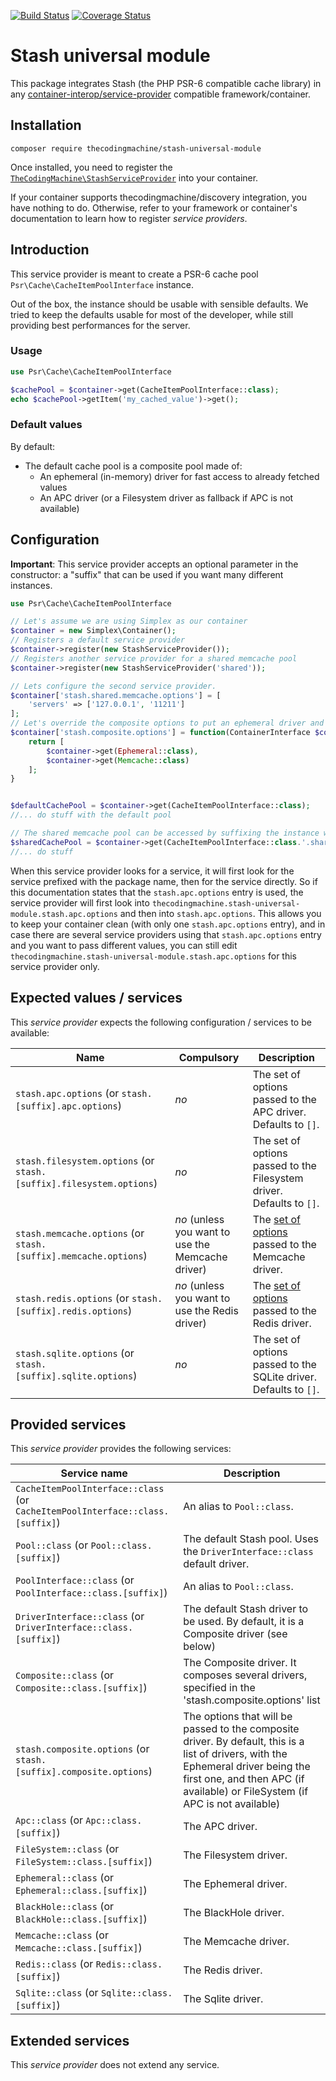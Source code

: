 [![Build Status](https://travis-ci.org/thecodingmachine/stash-universal-module.svg?branch=1.0)](https://travis-ci.org/thecodingmachine/stash-universal-module)
[![Coverage Status](https://coveralls.io/repos/thecodingmachine/stash-universal-module/badge.svg?branch=1.0&service=github)](https://coveralls.io/github/thecodingmachine/stash-universal-module?branch=1.0)


# Stash universal module

This package integrates Stash (the PHP PSR-6 compatible cache library) in any [container-interop/service-provider](https://github.com/container-interop/service-provider) compatible framework/container.

## Installation

```
composer require thecodingmachine/stash-universal-module
```

Once installed, you need to register the [`TheCodingMachine\StashServiceProvider`](src/StashServiceProvider.php) into your container.

If your container supports thecodingmachine/discovery integration, you have nothing to do. Otherwise, refer to your framework or container's documentation to learn how to register *service providers*.

## Introduction

This service provider is meant to create a PSR-6 cache pool `Psr\Cache\CacheItemPoolInterface` instance.

Out of the box, the instance should be usable with sensible defaults. We tried to keep the defaults usable for most of the developer, while still providing best performances for the server.

### Usage

```php
use Psr\Cache\CacheItemPoolInterface

$cachePool = $container->get(CacheItemPoolInterface::class);
echo $cachePool->getItem('my_cached_value')->get();
```

### Default values

By default:

- The default cache pool is a composite pool made of:
    - An ephemeral (in-memory) driver for fast access to already fetched values
    - An APC driver (or a Filesystem driver as fallback if APC is not available)

## Configuration

**Important**: This service provider accepts an optional parameter in the constructor: a "suffix" that can be used if you want many different instances.

```php
use Psr\Cache\CacheItemPoolInterface

// Let's assume we are using Simplex as our container
$container = new Simplex\Container();
// Registers a default service provider
$container->register(new StashServiceProvider());
// Registers another service provider for a shared memcache pool
$container->register(new StashServiceProvider('shared'));

// Lets configure the second service provider.
$container['stash.shared.memcache.options'] = [
    'servers' => ['127.0.0.1', '11211']
];
// Let's override the composite options to put an ephemeral driver and the memcache driver next.
$container['stash.composite.options'] = function(ContainerInterface $container) {
    return [
        $container->get(Ephemeral::class),
        $container->get(Memcache::class)
    ];
}


$defaultCachePool = $container->get(CacheItemPoolInterface::class);
//... do stuff with the default pool

// The shared memcache pool can be accessed by suffixing the instance with ".shared".
$sharedCachePool = $container->get(CacheItemPoolInterface::class.'.shared');
//... do stuff
```

When this service provider looks for a service, it will first look for the service prefixed with the package name, then for the service directly.
So if this documentation states that the `stash.apc.options` entry is used, the service provider will first look into `thecodingmachine.stash-universal-module.stash.apc.options` and then into `stash.apc.options`.
This allows you to keep your container clean (with only one `stash.apc.options` entry), and in case there are several service providers using that `stash.apc.options` entry and you want to pass different values, you can still edit `thecodingmachine.stash-universal-module.stash.apc.options` for this service provider only.


## Expected values / services

This *service provider* expects the following configuration / services to be available:

| Name            | Compulsory | Description                            |
|-----------------|------------|----------------------------------------|
| `stash.apc.options` (or `stash.[suffix].apc.options`) | *no*       | The set of options passed to the APC driver. Defaults to `[]`.  |
| `stash.filesystem.options` (or `stash.[suffix].filesystem.options`) | *no*       | The set of options passed to the Filesystem driver. Defaults to `[]`.  |
| `stash.memcache.options` (or `stash.[suffix].memcache.options`) | *no* (unless you want to use the Memcache driver)       | The [set of options](http://www.stashphp.com/Drivers.html#memcached) passed to the Memcache driver.  |
| `stash.redis.options` (or `stash.[suffix].redis.options`) | *no* (unless you want to use the Redis driver)       | The [set of options](http://www.stashphp.com/Drivers.html#memcached) passed to the Redis driver.  |
| `stash.sqlite.options` (or `stash.[suffix].sqlite.options`) | *no*       | The set of options passed to the SQLite driver. Defaults to `[]`.  |


## Provided services

This *service provider* provides the following services:

| Service name                | Description                          |
|-----------------------------|--------------------------------------|
| `CacheItemPoolInterface::class` (or `CacheItemPoolInterface::class.[suffix]`) | An alias to `Pool::class`.  |
| `Pool::class` (or `Pool::class.[suffix]`) | The default Stash pool. Uses the `DriverInterface::class` default driver.  |
| `PoolInterface::class` (or `PoolInterface::class.[suffix]`) | An alias to `Pool::class`.  |
| `DriverInterface::class` (or `DriverInterface::class.[suffix]`) | The default Stash driver to be used. By default, it is a Composite driver (see below)   |
| `Composite::class` (or `Composite::class.[suffix]`) | The Composite driver. It composes several drivers, specified in the 'stash.composite.options' list   |
| `stash.composite.options` (or `stash.[suffix].composite.options`)  | The options that will be passed to the composite driver. By default, this is a list of drivers, with the Ephemeral driver being the first one, and then APC (if available) or FileSystem (if APC is not available)   |
| `Apc::class` (or `Apc::class.[suffix]`) | The APC driver.  |
| `FileSystem::class` (or `FileSystem::class.[suffix]`) | The Filesystem driver.  |
| `Ephemeral::class` (or `Ephemeral::class.[suffix]`) | The Ephemeral driver.  |
| `BlackHole::class` (or `BlackHole::class.[suffix]`) | The BlackHole driver.  |
| `Memcache::class` (or `Memcache::class.[suffix]`) | The Memcache driver.  |
| `Redis::class` (or `Redis::class.[suffix]`) | The Redis driver.  |
| `Sqlite::class` (or `Sqlite::class.[suffix]`) | The Sqlite driver.  |

## Extended services

This *service provider* does not extend any service.
